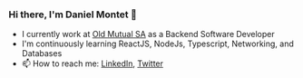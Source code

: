 ### Hi there, I'm Daniel Montet 👋

- I currently work at [Old Mutual SA](https://www.oldmutual.co.ke/) as a Backend Software Developer
- I'm continuously learning ReactJS, NodeJs, Typescript, Networking, and Databases
- 📫 How to reach me: [LinkedIn](https://www.linkedin.com/in/daniel-montet), [Twitter](https://twitter.com/DanMontet)

<!--
**Daniel-Montet/daniel-montet** is a ✨ _special_ ✨ repository because its `README.md` (this file) appears on your GitHub profile.

Here are some ideas to get you started:

- 🔭 I’m currently working on ...
- 🌱 I’m currently learning ...
- 👯 I’m looking to collaborate on ...
- 🤔 I’m looking for help with ...
- 💬 Ask me about ...
- 📫 How to reach me: ...
- 😄 Pronouns: ...
- ⚡ Fun fact: ...
-->
